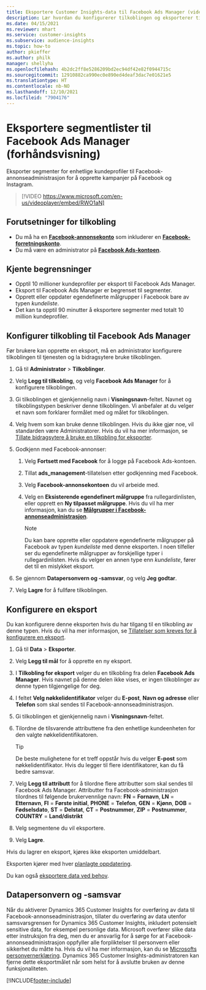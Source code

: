 ```yaml
---
title: Eksportere Customer Insights-data til Facebook Ads Manager (video)
description: Lær hvordan du konfigurerer tilkoblingen og eksporterer til Facebook Ads Manager.
ms.date: 04/15/2021
ms.reviewer: mhart
ms.service: customer-insights
ms.subservice: audience-insights
ms.topic: how-to
author: pkieffer
ms.author: philk
manager: shellyha
ms.openlocfilehash: 4b2dc2ff8e5286209bd2ec94df42e82f0944715c
ms.sourcegitcommit: 12910882ca990ec0e890ed4deaf3dac7e01621e5
ms.translationtype: HT
ms.contentlocale: nb-NO
ms.lasthandoff: 12/10/2021
ms.locfileid: "7904176"
---
```

# <a name="export-segments-list-to-facebook-ads-manager-preview"></a>Eksportere segmentlister til Facebook Ads Manager (forhåndsvisning)

Eksporter segmenter for enhetlige kundeprofiler til Facebook-annonseadministrasjon for å opprette kampanjer på Facebook og Instagram.

> [!VIDEO https://www.microsoft.com/en-us/videoplayer/embed/RWO1aN]

## <a name="prerequisites-for-connection"></a>Forutsetninger for tilkobling

- Du må ha en [**Facebook-annonsekonto**](https://www.facebook.com/business/learn/lessons/step-by-step-ads-manager-account) som inkluderer en [**Facebook-forretningskonto**](https://business.facebook.com/).
- Du må være en administrator på [**Facebook Ads-kontoen**](https://www.facebook.com/business/learn/lessons/step-by-step-ads-manager-account).

## <a name="known-limitations"></a>Kjente begrensninger

- Opptil 10 millioner kundeprofiler per eksport til Facebook Ads Manager.
- Eksport til Facebook Ads Manager er begrenset til segmenter.
- Opprett eller oppdater egendefinerte målgrupper i Facebook bare av typen *kundeliste*.
- Det kan ta opptil 90 minutter å eksportere segmenter med totalt 10 million kundeprofiler.

## <a name="set-up-connection-to-facebook-ads-manager"></a>Konfigurer tilkobling til Facebook Ads Manager

Før brukere kan opprette en eksport, må en administrator konfigurere tilkoblingen til tjenesten og la bidragsytere bruke tilkoblingen.

1. Gå til **Administrator** > **Tilkoblinger**.

1. Velg **Legg til tilkobling**, og velg **Facebook Ads Manager** for å konfigurere tilkoblingen.

1. Gi tilkoblingen et gjenkjennelig navn i **Visningsnavn**-feltet. Navnet og tilkoblingstypen beskriver denne tilkoblingen. Vi anbefaler at du velger et navn som forklarer formålet med og målet for tilkoblingen.

1. Velg hvem som kan bruke denne tilkoblingen. Hvis du ikke gjør noe, vil standarden være Administratorer. Hvis du vil ha mer informasjon, se [Tillate bidragsytere å bruke en tilkobling for eksporter](connections.md#allow-contributors-to-use-a-connection-for-exports).

1. Godkjenn med Facebook-annonser: 

   1. Velg **Fortsett med Facebook** for å logge på Facebook Ads-kontoen.

   1. Tillat **ads_management**-tillatelsen etter godkjenning med Facebook.

   1. Velg **Facebook-annonsekontoen** du vil arbeide med.

   1. Velg en **Eksisterende egendefinert målgruppe** fra rullegardinlisten, eller opprett en **Ny tilpasset målgruppe**. Hvis du vil ha mer informasjon, kan du se [**Målgrupper i Facebook-annonseadministrasjon**](https://www.facebook.com/business/help/744354708981227?id=2469097953376494).
      > [!NOTE]
      > Du kan bare opprette eller oppdatere egendefinerte målgrupper på Facebook av typen *kundeliste* med denne eksporten. I noen tilfeller ser du egendefinerte målgrupper av forskjellige typer i rullegardinlisten. Hvis du velger en annen type enn *kundeliste*, fører det til en mislykket eksport. 

1. Se gjennom **Datapersonvern og -samsvar**, og velg **Jeg godtar**.

1. Velg **Lagre** for å fullføre tilkoblingen.

## <a name="configure-an-export"></a>Konfigurere en eksport

Du kan konfigurere denne eksporten hvis du har tilgang til en tilkobling av denne typen. Hvis du vil ha mer informasjon, se [Tillatelser som kreves for å konfigurere en eksport](export-destinations.md#set-up-a-new-export).

1. Gå til **Data** > **Eksporter**.

1. Velg **Legg til mål** for å opprette en ny eksport. 

1. I **Tilkobling for eksport** velger du en tilkobling fra delen **Facebook Ads Manager**. Hvis navnet på denne delen ikke vises, er ingen tilkoblinger av denne typen tilgjengelige for deg.

1. I feltet **Velg nøkkelidentifikator** velger du **E-post**, **Navn og adresse** eller **Telefon** som skal sendes til Facebook-annonseadministrasjon. 

1. Gi tilkoblingen et gjenkjennelig navn i **Visningsnavn**-feltet.

1. Tilordne de tilsvarende attributtene fra den enhetlige kundeenheten for den valgte nøkkelidentifikatoren.
   > [!TIP]
   > De beste mulighetene for et treff oppstår hvis du velger **E-post** som nøkkelidentifikator. Hvis du legger til flere identifikatorer, kan du få bedre samsvar.

1. Velg **Legg til attributt** for å tilordne flere attributter som skal sendes til Facebook Ads Manager. Attributter fra Facebook-administrasjon tilordnes til følgende brukervennlige navn: **FN** = **Fornavn**, **LN** = **Etternavn**, **FI** = **Første initial**, **PHONE** = **Telefon**, **GEN** = **Kjønn**, **DOB** = **Fødselsdato**, **ST** = **Delstat**, **CT** = **Postnummer**, **ZIP** = **Postnummer**, **COUNTRY** = **Land/distrikt**

1. Velg segmentene du vil eksportere.

1. Velg **Lagre**.

Hvis du lagrer en eksport, kjøres ikke eksporten umiddelbart.

Eksporten kjører med hver [planlagte oppdatering](system.md#schedule-tab). 

Du kan også [eksportere data ved behov](export-destinations.md#run-exports-on-demand). 

## <a name="data-privacy-and-compliance"></a>Datapersonvern og -samsvar

Når du aktiverer Dynamics 365 Customer Insights for overføring av data til Facebook-annonseadministrasjon, tillater du overføring av data utenfor samsvarsgrensen for Dynamics 365 Customer Insights, inkludert potensielt sensitive data, for eksempel personlige data. Microsoft overfører slike data etter instruksjon fra deg, men du er ansvarlig for å sørge for at Facebook-annonseadministrasjon oppfyller alle forpliktelser til personvern eller sikkerhet du måtte ha. Hvis du vil ha mer informasjon, kan du se [Microsofts personvernerklæring](https://go.microsoft.com/fwlink/?linkid=396732).
Dynamics 365 Customer Insights-administratoren kan fjerne dette eksportmålet når som helst for å avslutte bruken av denne funksjonaliteten.


[!INCLUDE[footer-include](../includes/footer-banner.md)]
